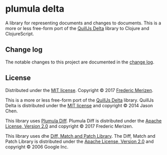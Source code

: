 # plumula delta

A library for representing documents and changes to documents.
This is a more or less free-form port of the [QuillJs Delta][quilljs-delta]
library to Clojure and ClojureScript.

## Change log

The notable changes to this project are documented in the [change log](CHANGELOG.md).


## License

Distributed under the [MIT license](LICENSE.txt).
Copyright &copy; 2017 [Frederic Merizen][frederic-merizen].

This is a more or less free-form port of the [QuillJs Delta][quilljs-delta]
library. QuillJs Delta is distributed under the [MIT license][mit-license] and
copyright &copy; 2014 Jason Chen.

This library uses [Plumula Diff][plumula-diff]. Plumula Diff is distributed
under the [Apache License, Version 2.0][apache-2-license] and copyright &copy;
2017 Frederic Merizen.

This library uses dhe [Diff, Match and Patch Library][diff-match-patch].
The Diff, Match and Patch Library is distributed under the [Apache License,
Version 2.0][apache-2-license] and copyright &copy; 2006 Google Inc.

[apache-2-license]: http://www.apache.org/licenses/LICENSE-2.0
[diff-match-patch]: https://code.google.com/archive/p/google-diff-match-patch/
[frederic-merizen]: https://www.linkedin.com/in/fredericmerizen/
[mit-license]: https://opensource.org/licenses/MIT
[plumula-diff]: https://github.com/plumula/diff
[quilljs-delta]: https://github.com/quilljs/delta
